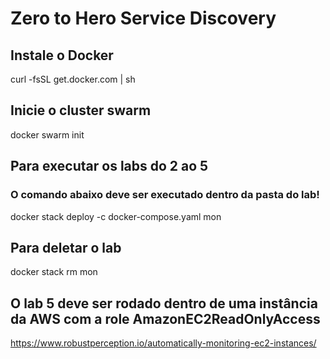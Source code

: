 # Zero to Hero Service Discovery

## Instale o Docker
curl -fsSL get.docker.com | sh

## Inicie o cluster swarm 
docker swarm init

## Para executar os labs do 2 ao 5
### O comando abaixo deve ser executado dentro da pasta do lab!
docker stack deploy -c docker-compose.yaml mon

## Para deletar o lab
docker stack rm mon

## O lab 5 deve ser rodado dentro de uma instância da AWS com a role AmazonEC2ReadOnlyAccess
https://www.robustperception.io/automatically-monitoring-ec2-instances/